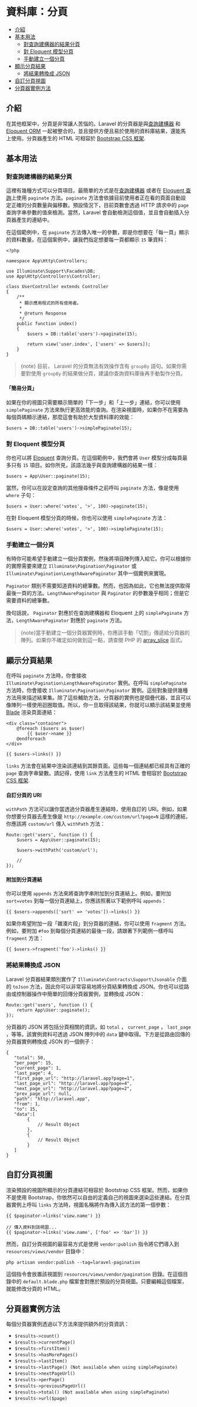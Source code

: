 # 資料庫：分頁

- [介紹](#introduction)
- [基本用法](#basic-usage)
    - [對查詢建構器的結果分頁](#paginating-query-builder-results)
    - [對 Eloquent 模型分頁](#paginating-eloquent-results)
    - [手動建立一個分頁](#manually-creating-a-paginator)
- [顯示分頁結果](#displaying-pagination-results)
    - [將結果轉換成 JSON](#converting-results-to-json)
- [自訂分頁視圖](#customizing-the-pagination-view)
- [分頁器實例方法](#paginator-instance-methods)

<a name="introduction"></a>
## 介紹

在其他框架中，分頁是非常讓人苦惱的。Laravel 的分頁器是與[查詢建構器](/docs/{{version}}/queries) 和 [Eloquent ORM](/docs/{{version}}/eloquent) 一起被整合的，並且提供方便且易於使用的資料庫結果，還能馬上使用。分頁器產生的 HTML 可相容於 [Bootstrap CSS 框架](https://getbootstrap.com/).

<a name="basic-usage"></a>
## 基本用法

<a name="paginating-query-builder-results"></a>
### 對查詢建構器的結果分頁

這裡有幾種方式可以分頁項目。最簡單的方式是在[查詢建構器](/docs/{{version}}/queries) 或者在 [Eloquent 查詢](/docs/{{version}}/eloquent)上使用 `paginate` 方法。`paginate` 方法會依據目前使用者正在看的頁面自動設定正確的分頁數量與偏移數。預設情況下，目前頁數會透過 HTTP 請求中的 `page` 查詢字串參數的值來檢測。當然，Laravel 會自動檢測這個值，並且會自動插入分頁器產生的連結中。

在這個範例中，在 `paginate` 方法傳入唯一的參數，即是你想要在「每一頁」顯示的資料數量。在這個案例中，讓我們指定想要每一頁都顯示 `15` 筆資料：

    <?php

    namespace App\Http\Controllers;

    use Illuminate\Support\Facades\DB;
    use App\Http\Controllers\Controller;

    class UserController extends Controller
    {
        /**
         * 顯示應用程式的所有使用者。
         *
         * @return Response
         */
        public function index()
        {
            $users = DB::table('users')->paginate(15);

            return view('user.index', ['users' => $users]);
        }
    }

> {note} 目前， Laravel 的分頁無法有效操作含有 `groupBy` 語句。如果你需要對使用 `groupBy` 的結果做分頁，建議你查詢資料庫後再手動製作分頁。

#### 「簡易分頁」

如果在你的視圖只需要顯示簡單的「下一步」和「上一步」連結，你可以使用 `simplePaginate` 方法來執行更高效能的查詢。在渲染視圖時，如果你不在需要為每個頁碼顯示連結，那麼這會有助於大型資料庫的效能：

    $users = DB::table('users')->simplePaginate(15);

<a name="paginating-eloquent-results"></a>
### 對 Eloquent 模型分頁

你也可以將 [Eloquent](/docs/{{version}}/eloquent) 查詢分頁。在這個範例中，我們會將 `User` 模型分成每頁最多只有 `15` 項目。如你所見，該語法幾乎與查詢建構器的結果一樣：

    $users = App\User::paginate(15);

當然，你可以在設定查詢的其他搜尋條件之前呼叫 `paginate` 方法，像是使用 `where` 子句：

    $users = User::where('votes', '>', 100)->paginate(15);

在對 Eloquent 模型分頁的時候，你也可以使用 `simplePaginate` 方法：

    $users = User::where('votes', '>', 100)->simplePaginate(15);

<a name="manually-creating-a-paginator"></a>
### 手動建立一個分頁

有時你可能希望手動建立一個分頁實例，然後將項目陣列傳入給它。你可以根據你的實際需要來建立 `Illuminate\Pagination\Paginator` 或 `Illuminate\Pagination\LengthAwarePaginator` 其中一個實例來實現。

`Paginator` 類別不需要知道資料的總筆數。然而，也因為如此，它也無法提供取得最後一頁的方法。`LengthAwarePaginator` 與 `Paginator` 的參數幾乎相同；但是它需要資料的總筆數。

換句話說， `Paginator` 對應於在查詢建構器和 Eloquent 上的 `simplePaginate` 方法，`LengthAwarePaginator` 對應於 `paginate` 方法。

> {note}當手動建立一個分頁器實例時，你應該手動「切割」傳遞給分頁器的陣列。如果你不確定如何做到這一點，請查閱 PHP 的 [array_slice](https://secure.php.net/manual/en/function.array-slice.php) 函式。

<a name="displaying-pagination-results"></a>
## 顯示分頁結果

在呼叫 `paginate` 方法時，你會接收 `Illuminate\Pagination\LengthAwarePaginator` 實例。在呼叫 `simplePaginate` 方法時，你會接收 `Illuminate\Pagination\Paginator` 實例。這些對象提供幾種方法用來描述結果集。除了這些輔助方法，分頁器的實例也是個疊代器，並且可以像陣列一樣使用迴圈取值。所以，你一旦取得該結果，你就可以顯示該結果並使用 [Blade](/docs/{{version}}/blade) 渲染頁面連結：

    <div class="container">
        @foreach ($users as $user)
            {{ $user->name }}
        @endforeach
    </div>

    {{ $users->links() }}

`links` 方法會在結果中渲染該連結到其餘頁面。這些每一個連結都已經具有正確的 `page` 查詢字串變數。請記得，使用 `link` 方法產生的 HTML 會相容於 [Bootstrap CSS 框架](https://getbootstrap.com).

#### 自訂分頁的 URI

`withPath` 方法可以讓你當透過分頁器產生連結時，使用自訂的 URI。例如，如果你想要分頁器去產生像是 `http://example.com/custom/url?page=N` 這樣的連結，你應該將 `custom/url` 傳入 `withPath` 方法：

    Route::get('users', function () {
        $users = App\User::paginate(15);

        $users->withPath('custom/url');

        //
    });

#### 附加到分頁連結

你可以使用 `appends` 方法來將查詢字串附加到分頁連結上。例如，要附加 `sort=votes` 到每一個分頁連結上，你應該照著以下範例呼叫 `appends`：

    {{ $users->appends(['sort' => 'votes'])->links() }}

如果你希望附加一段「雜湊片段」到分頁器的連結，你可以使用 `fragment` 方法。例如，要附加 `#foo` 到每個分頁連結的最後一段，請跟著下列範例一樣呼叫 `fragment` 方法：

    {{ $users->fragment('foo')->links() }}

<a name="converting-results-to-json"></a>
### 將結果轉換成 JSON

Laravel 分頁器結果類別實作了 `Illuminate\Contracts\Support\Jsonable` 介面的 `toJson` 方法，因此你可以非常容易地將分頁結果轉換成 JSON。你也可以從路由或控制器操作中簡單的回傳分頁器實例，並轉換成 JSON：

    Route::get('users', function () {
        return App\User::paginate();
    });

分頁器的 JSON 將包括分頁相關的資訊，如 `total` ， `current_page` ， `last_page` ，等等。該實例資料可透過 JSON 陣列中的 `data` 鍵中取得。下方是從路由回傳的分頁器實例轉換成 JSON 的一個例子：

    {
       "total": 50,
       "per_page": 15,
       "current_page": 1,
       "last_page": 4,
       "first_page_url": "http://laravel.app?page=1",
       "last_page_url": "http://laravel.app?page=4",
       "next_page_url": "http://laravel.app?page=2",
       "prev_page_url": null,
       "path": "http://laravel.app",
       "from": 1,
       "to": 15,
       "data":[
            {
                // Result Object
            },
            {
                // Result Object
            }
       ]
    }

<a name="customizing-the-pagination-view"></a>
## 自訂分頁視圖

渲染預設的視圖所顯示的分頁連結可相容於 Bootstrap CSS 框架。然而，如果你不是使用 Bootstrap，你依然可以自由的定義自己的視圖來選染這些連結。在分頁器實例上呼叫 `links` 方法時，視圖名稱將作為傳入該方法的第一個參數：

    {{ $paginator->links('view.name') }}

    // 傳入資料到該視圖...
    {{ $paginator->links('view.name', ['foo' => 'bar']) }}

然而，自訂分頁視圖的最容易方式是使用 `vendor:publish` 指令將它們導入到 `resources/views/vendor` 目錄中：

    php artisan vendor:publish --tag=laravel-pagination

這個指令會放置該視圖到 `resources/views/vendor/pagination` 目錄。在這個目錄中的 `default.blade.php` 檔案會對應於預設的分頁視圖。只要編輯這個檔案，就能修改分頁的 HTML。

<a name="paginator-instance-methods"></a>
## 分頁器實例方法

每個分頁器實例透過以下方法來提供額外的分頁資訊：

- `$results->count()`
- `$results->currentPage()`
- `$results->firstItem()`
- `$results->hasMorePages()`
- `$results->lastItem()`
- `$results->lastPage() (Not available when using simplePaginate)`
- `$results->nextPageUrl()`
- `$results->perPage()`
- `$results->previousPageUrl()`
- `$results->total() (Not available when using simplePaginate)`
- `$results->url($page)`
